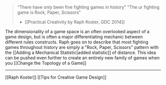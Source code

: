 >"There have only been five fighting games in history"
>"The ur fighting game is Rock, Paper, Scissors" 
>- [[Practical Creativity by Raph Koster, GDC 2014]]

The dimensionality of a game space is an often overlooked aspect of a game design, but is often a major differentiating mechanic between different rules constructs. Raph goes on to describe that most fighting games throughout history are simply a "Rock, Paper, Scissors" pattern with the [[Adding a Mechanical Statistic|added statistic]] of distance. This idea can be pushed even further to create an entirely new family of games when you [[Change the Topology of a Game]]

---
[[Raph Koster]]
[[Tips for Creative Game Design]]